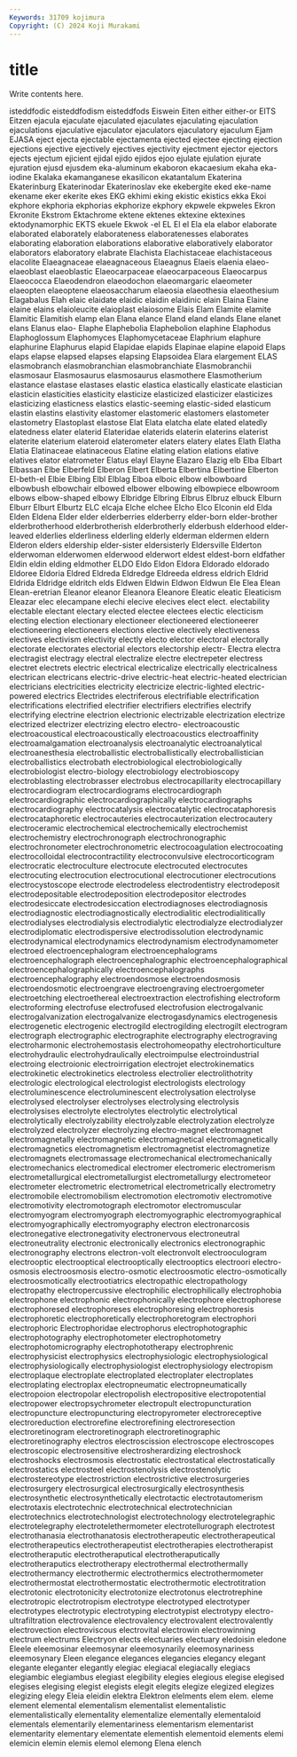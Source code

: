 ```yaml
---
Keywords: 31709 kojimura
Copyright: (C) 2024 Koji Murakami
---
```


# title

Write contents here.



isteddfodic eisteddfodism eisteddfods Eiswein
Eiten either either-or EITS Eitzen ejacula ejaculate ejaculated ejaculates ejaculating
ejaculation ejaculations ejaculative ejaculator ejaculators ejaculatory ejaculum Ejam EJASA eject
ejecta ejectable ejectamenta ejected ejectee ejecting ejection ejections ejective ejectively
ejectives ejectivity ejectment ejector ejectors ejects ejectum ejicient ejidal ejido
ejidos ejoo ejulate ejulation ejurate ejuration ejusd ejusdem eka-aluminum ekaboron
ekacaesium ekaha eka-iodine Ekalaka ekamanganese ekasilicon ekatantalum Ekaterina Ekaterinburg Ekaterinodar
Ekaterinoslav eke ekebergite eked eke-name ekename eker ekerite ekes EKG
ekhimi eking ekistic ekistics ekka Ekoi ekphore ekphoria ekphorias ekphorize
ekphory ekpwele ekpweles Ekron Ekronite Ekstrom Ektachrome ektene ektenes ektexine
ektexines ektodynamorphic EKTS ekuele Ekwok -el EL El el Ela
ela elabor elaborate elaborated elaborately elaborateness elaboratenesses elaborates elaborating elaboration
elaborations elaborative elaboratively elaborator elaborators elaboratory elabrate Elachista Elachistaceae elachistaceous
elacolite Elaeagnaceae elaeagnaceous Elaeagnus Elaeis elaenia elaeo- elaeoblast elaeoblastic Elaeocarpaceae
elaeocarpaceous Elaeocarpus Elaeococca Elaeodendron elaeodochon elaeomargaric elaeometer elaeopten elaeoptene elaeosaccharum
elaeosia elaeothesia elaeothesium Elagabalus Elah elaic elaidate elaidic elaidin elaidinic
elain Elaina Elaine elaine elains elaioleucite elaioplast elaiosome Elais Elam
Elamite elamite Elamitic Elamitish elamp elan Elana elance Eland eland
elands Elane elanet elans Elanus elao- Elaphe Elaphebolia Elaphebolion elaphine
Elaphodus Elaphoglossum Elaphomyces Elaphomycetaceae Elaphrium elaphure elaphurine Elaphurus elapid Elapidae
elapids Elapinae elapine elapoid Elaps elaps elapse elapsed elapses elapsing
Elapsoidea Elara elargement ELAS elasmobranch elasmobranchian elasmobranchiate Elasmobranchii elasmosaur Elasmosaurus
elasmosaurus elasmothere Elasmotherium elastance elastase elastases elastic elastica elastically elasticate
elastician elasticin elasticities elasticity elasticize elasticized elasticizer elasticizes elasticizing elasticness
elastics elastic-seeming elastic-sided elasticum elastin elastins elastivity elastomer elastomeric elastomers
elastometer elastometry Elastoplast elastose Elat Elata elatcha elate elated elatedly
elatedness elater elaterid Elateridae elaterids elaterin elaterins elaterist elaterite elaterium
elateroid elaterometer elaters elatery elates Elath Elatha Elatia Elatinaceae elatinaceous
Elatine elating elation elations elative elatives elator elatrometer Elatus elayl
Elayne Elazaro Elazig elb Elba Elbart Elbassan Elbe Elberfeld Elberon
Elbert Elberta Elbertina Elbertine Elberton El-beth-el Elbie Elbing Elbl Elblag
Elboa elboic elbow elbowboard elbowbush elbowchair elbowed elbower elbowing elbowpiece
elbowroom elbows elbow-shaped elbowy Elbridge Elbring Elbrus Elbruz elbuck Elburn
Elburr Elburt Elburtz ELC elcaja Elche elchee Elcho Elco Elconin
eld Elda Elden Eldena Elder elder elderberries elderberry elder-born elder-brother
elderbrotherhood elderbrotherish elderbrotherly elderbush elderhood elder-leaved elderlies elderliness elderling elderly
elderman eldermen eldern Elderon elders eldership elder-sister eldersisterly Eldersville Elderton
elderwoman elderwomen elderwood elderwort eldest eldest-born eldfather Eldin eldin elding
eldmother ELDO Eldo Eldon Eldora Eldorado eldorado Eldoree Eldoria Eldred
Eldreda Eldredge Eldreeda eldress eldrich Eldrid Eldrida Eldridge eldritch elds
Eldwen Eldwin Eldwon Eldwun Ele Elea Elean Elean-eretrian Eleanor eleanor
Eleanora Eleanore Eleatic eleatic Eleaticism Eleazar elec elecampane elechi elecive
elecives elect elect. electability electable electant electary elected electee electees
electic electicism electing election electionary electioneer electioneered electioneerer electioneering electioneers
elections elective electively electiveness electives electivism electivity electly electo elector
electoral electorally electorate electorates electorial electors electorship electr- Electra electra
electragist electragy electral electralize electre electrepeter electress electret electrets electric
electrical electricalize electrically electricalness electrican electricans electric-drive electric-heat electric-heated electrician
electricians electricities electricity electricize electric-lighted electric-powered electrics Electrides electriferous electrifiable
electrification electrifications electrified electrifier electrifiers electrifies electrify electrifying electrine electrion
electrionic electrizable electrization electrize electrized electrizer electrizing electro electro- electroacoustic
electroacoustical electroacoustically electroacoustics electroaffinity electroamalgamation electroanalysis electroanalytic electroanalytical electroanesthesia electroballistic
electroballistically electroballistician electroballistics electrobath electrobiological electrobiologically electrobiologist electro-biology electrobiology electrobioscopy
electroblasting electrobrasser electrobus electrocapillarity electrocapillary electrocardiogram electrocardiograms electrocardiograph electrocardiographic electrocardiographically
electrocardiographs electrocardiography electrocatalysis electrocatalytic electrocataphoresis electrocataphoretic electrocauteries electrocauterization electrocautery electroceramic
electrochemical electrochemically electrochemist electrochemistry electrochronograph electrochronographic electrochronometer electrochronometric electrocoagulation electrocoating
electrocolloidal electrocontractility electroconvulsive electrocorticogram electrocratic electroculture electrocute electrocuted electrocutes electrocuting
electrocution electrocutional electrocutioner electrocutions electrocystoscope electrode electrodeless electrodentistry electrodeposit electrodepositable
electrodeposition electrodepositor electrodes electrodesiccate electrodesiccation electrodiagnoses electrodiagnosis electrodiagnostic electrodiagnostically electrodialitic
electrodialitically electrodialyses electrodialysis electrodialytic electrodialyze electrodialyzer electrodiplomatic electrodispersive electrodissolution electrodynamic
electrodynamical electrodynamics electrodynamism electrodynamometer electroed electroencephalogram electroencephalograms electroencephalograph electroencephalographic electroencephalographical
electroencephalographically electroencephalographs electroencephalography electroendosmose electroendosmosis electroendosmotic electroengrave electroengraving electroergometer electroetching
electroethereal electroextraction electrofishing electroform electroforming electrofuse electrofused electrofusion electrogalvanic electrogalvanization
electrogalvanize electrogasdynamics electrogenesis electrogenetic electrogenic electrogild electrogilding electrogilt electrogram electrograph
electrographic electrographite electrography electrograving electroharmonic electrohemostasis electrohomeopathy electrohorticulture electrohydraulic electrohydraulically
electroimpulse electroindustrial electroing electroionic electroirrigation electrojet electrokinematics electrokinetic electrokinetics electroless
electrolier electrolithotrity electrologic electrological electrologist electrologists electrology electroluminescence electroluminescent electrolysation
electrolyse electrolysed electrolyser electrolyses electrolysing electrolysis electrolysises electrolyte electrolytes electrolytic
electrolytical electrolytically electrolyzability electrolyzable electrolyzation electrolyze electrolyzed electrolyzer electrolyzing electro-magnet
electromagnet electromagnetally electromagnetic electromagnetical electromagnetically electromagnetics electromagnetism electromagnetist electromagnetize electromagnets
electromassage electromechanical electromechanically electromechanics electromedical electromer electromeric electromerism electrometallurgical electrometallurgist
electrometallurgy electrometeor electrometer electrometric electrometrical electrometrically electrometry electromobile electromobilism electromotion
electromotiv electromotive electromotivity electromotograph electromotor electromuscular electromyogram electromyograph electromyographic electromyographical
electromyographically electromyography electron electronarcosis electronegative electronegativity electronervous electroneutral electroneutrality electronic
electronically electronics electronographic electronography electrons electron-volt electronvolt electrooculogram electrooptic electrooptical
electrooptically electrooptics electroori electro-osmosis electroosmosis electro-osmotic electroosmotic electro-osmotically electroosmotically electrootiatrics
electropathic electropathology electropathy electropercussive electrophilic electrophilically electrophobia electrophone electrophonic electrophonically
electrophore electrophorese electrophoresed electrophoreses electrophoresing electrophoresis electrophoretic electrophoretically electrophoretogram electrophori
electrophoric Electrophoridae electrophorus electrophotographic electrophotography electrophotometer electrophotometry electrophotomicrography electrophototherapy electrophrenic
electrophysicist electrophysics electrophysiologic electrophysiological electrophysiologically electrophysiologist electrophysiology electropism electroplaque electroplate
electroplated electroplater electroplates electroplating electroplax electropneumatic electropneumatically electropoion electropolar electropolish
electropositive electropotential electropower electropsychrometer electropult electropuncturation electropuncture electropuncturing electropyrometer electroreceptive
electroreduction electrorefine electrorefining electroresection electroretinogram electroretinograph electroretinographic electroretinography electros electroscission
electroscope electroscopes electroscopic electrosensitive electrosherardizing electroshock electroshocks electrosmosis electrostatic electrostatical
electrostatically electrostatics electrosteel electrostenolysis electrostenolytic electrostereotype electrostriction electrostrictive electrosurgeries electrosurgery
electrosurgical electrosurgically electrosynthesis electrosynthetic electrosynthetically electrotactic electrotautomerism electrotaxis electrotechnic electrotechnical
electrotechnician electrotechnics electrotechnologist electrotechnology electrotelegraphic electrotelegraphy electrotelethermometer electrotellurograph electrotest electrothanasia
electrothanatosis electrotherapeutic electrotherapeutical electrotherapeutics electrotherapeutist electrotherapies electrotherapist electrotheraputic electrotheraputical electrotheraputically
electrotheraputics electrotherapy electrothermal electrothermally electrothermancy electrothermic electrothermics electrothermometer electrothermostat electrothermostatic
electrothermotic electrotitration electrotonic electrotonicity electrotonize electrotonus electrotrephine electrotropic electrotropism electrotype
electrotyped electrotyper electrotypes electrotypic electrotyping electrotypist electrotypy electro-ultrafiltration electrovalence electrovalency
electrovalent electrovalently electrovection electroviscous electrovital electrowin electrowinning electrum electrums Electryon
elects electuaries electuary eledoisin eledone Eleele eleemosinar eleemosynar eleemosynarily eleemosynariness
eleemosynary Eleen elegance elegances elegancies elegancy elegant elegante eleganter elegantly
elegiac elegiacal elegiacally elegiacs elegiambic elegiambus elegiast elegibility elegies elegious
elegise elegised elegises elegising elegist elegists elegit elegits elegize elegized
elegizes elegizing elegy Eleia eleidin elektra Elektron elelments elem elem.
eleme element elemental elementalism elementalist elementalistic elementalistically elementality elementalize elementally
elementaloid elementals elementarily elementariness elementarism elementarist elementarity elementary elementate elementish
elementoid elements elemi elemicin elemin elemis elemol elemong Elena elench
